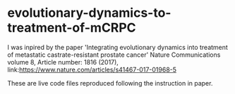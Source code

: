 # evolutionary-dynamics-to-treatment-of-mCRPC

I was inpired by the paper 'Integrating evolutionary dynamics into treatment of metastatic castrate-resistant prostate cancer' Nature Communications volume 8, Article number: 1816 (2017), link:https://www.nature.com/articles/s41467-017-01968-5

These are live code files reproduced following the instruction in paper. 
